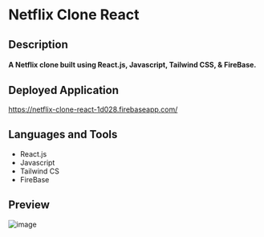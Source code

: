 # Netflix Clone React

## Description
#### A Netflix clone built using React.js, Javascript, Tailwind CSS, & FireBase.
  
## Deployed Application
https://netflix-clone-react-1d028.firebaseapp.com/
  
<h2 align="left">Languages and Tools</h2>

- React.js
- Javascript
- Tailwind CS
- FireBase

## Preview

![image](https://user-images.githubusercontent.com/84366215/191894868-c88845ae-ea0c-48ca-ae5a-325d4f887afd.png)
